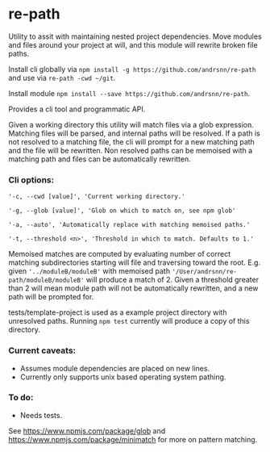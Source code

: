 # re-path

Utility to assit with maintaining nested project dependencies. Move modules and files around your project at will, and this module will rewrite broken file paths.

Install cli globally via `npm install -g https://github.com/andrsnn/re-path` and use via `re-path -cwd ~/git`.

Install module `npm install --save https://github.com/andrsnn/re-path`.

Provides a cli tool and programmatic API.

Given a working directory this utility will match files via a glob expression.  Matching files will be parsed, and internal paths will be resolved. If a path is not resolved to a matching file, the cli will prompt for a new matching path and the file will be rewritten.  Non resolved paths can be memoised with a matching path and files can be automatically rewritten.

### Cli options:
`'-c, --cwd [value]', 'Current working directory.'`

`'-g, --glob [value]', 'Glob on which to match on, see npm glob'`

`'-a, --auto', 'Automatically replace with matching memoised paths.'`

`'-t, --threshold <n>', 'Threshold in which to match. Defaults to 1.'`

Memoised matches are computed by evaluating number of correct matching subdirectories starting will file and traversing toward the root. 
E.g. given `'../moduleB/moduleB'` with memoised path `'/User/andrsnn/re-path/moduleB/moduleB'` will produce a match of 2.  Given a threshold greater than 2 will mean module path will not be automatically rewritten, and a new path will be prompted for.

tests/template-project is used as a example project directory with unresolved paths. Running `npm test` currently will produce a copy of this directory.

### Current caveats:
* Assumes module dependencies are placed on new lines.
* Currently only supports unix based operating system pathing.

### To do:
* Needs tests.

See https://www.npmjs.com/package/glob and https://www.npmjs.com/package/minimatch for more on pattern matching.



